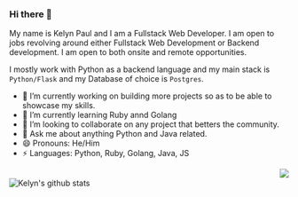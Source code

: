 <!-- [![Twitter Badge](https://img.shields.io/badge/-@KelynNjeri-1ca0f1?style=flat-square&labelColor=1ca0f1&logo=twitter&logoColor=white&link=https://twitter.com/KelynNjeri)](https://twitter.com/KelynNjeri) 
[![Linkedin Badge](https://img.shields.io/badge/-KelynPaul-blue?style=flat-square&logo=Linkedin&logoColor=white&link=https://www.linkedin.com/in/kelyn-paul/)](https://www.linkedin.com/in/kelyn-paul/) 
[![Gmail Badge](https://img.shields.io/badge/-kelynpaul20.kp@gmail.com-c14438?style=flat-square&logo=Gmail&logoColor=white&link=mailto:kelynpaul20.kp@gmail.com)](mailto:kelynpaul20.kp@gmail.com) -->


### Hi there 👋
My name is Kelyn Paul and I am a Fullstack Web Developer. I am open to jobs revolving around either Fullstack Web Development or Backend development. I am open to both onsite and remote opportunities.

I mostly work with Python as a backend language and my main stack is `Python/Flask` and my Database of choice is `Postgres`.

- 🔭 I’m currently working on building more projects so as to be able to showcase my skills.
- 🌱 I’m currently learning Ruby annd Golang
- 👯 I’m looking to collaborate on any project that betters the community.
- 💬 Ask me about anything Python and Java related.
- 😄 Pronouns: He/Him
- ⚡ Languages: Python, Ruby, Golang, Java, JS

<img align="right" src="https://github-readme-stats.vercel.app/api/top-langs/?username=KelynPNjeri&layout=compact&theme=vue" /> <br/> 
![Kelyn's github stats](https://github-readme-stats.vercel.app/api?username=KelynPNjeri&show_icons=true&hide_border=true)
